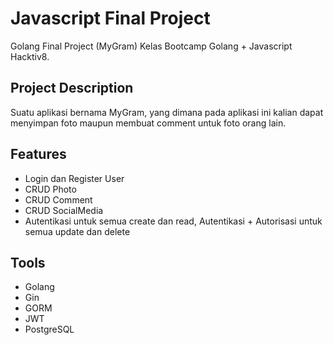 # Javascript Final Project
Golang Final Project (MyGram) Kelas Bootcamp Golang + Javascript Hacktiv8.

## Project Description
Suatu aplikasi bernama MyGram, yang dimana pada aplikasi ini kalian dapat menyimpan foto maupun membuat comment untuk foto orang lain.

## Features
- Login dan Register User
- CRUD Photo
- CRUD Comment
- CRUD SocialMedia
- Autentikasi untuk semua create dan read, Autentikasi + Autorisasi untuk semua update dan delete

## Tools
- Golang
- Gin
- GORM
- JWT
- PostgreSQL
